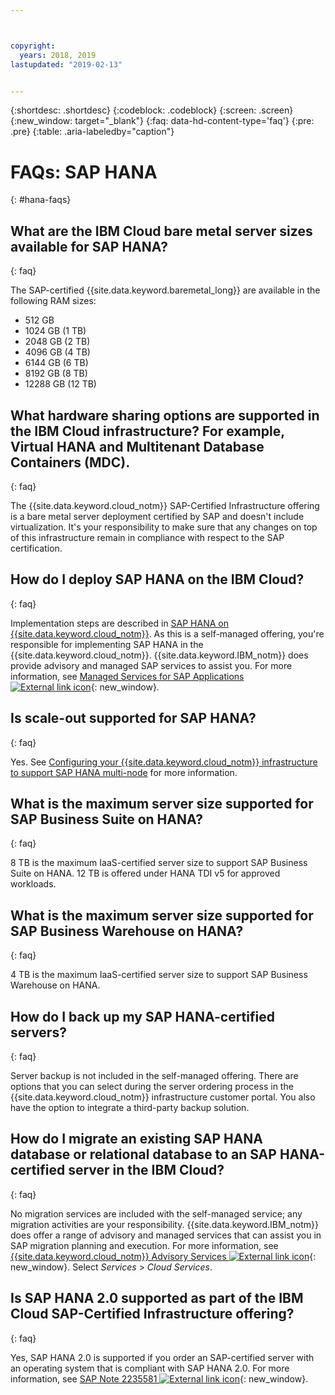 ```yaml
---



copyright:
  years: 2018, 2019
lastupdated: "2019-02-13"


---
```


{:shortdesc: .shortdesc}
{:codeblock: .codeblock}
{:screen: .screen}
{:new_window: target="_blank"}
{:faq: data-hd-content-type='faq'}
{:pre: .pre}
{:table: .aria-labeledby="caption"}

# FAQs: SAP HANA
{: #hana-faqs}

## What are the IBM Cloud bare metal server sizes available for SAP HANA?
{: faq}

The SAP-certified {{site.data.keyword.baremetal_long}} are available in the following RAM sizes:
* 512 GB
* 1024 GB (1 TB)
* 2048 GB (2 TB)
* 4096 GB (4 TB)
* 6144 GB (6 TB)
* 8192 GB (8 TB)
* 12288 GB (12 TB)

## What hardware sharing options are supported in the IBM Cloud infrastructure? For example, Virtual HANA and Multitenant Database Containers (MDC).
{: faq}

The {{site.data.keyword.cloud_notm}} SAP-Certified Infrastructure offering is a bare metal server deployment certified by SAP and doesn't include virtualization. It's your responsibility to make sure that any changes on top of this infrastructure remain in compliance with respect to the SAP certification.

## How do I deploy SAP HANA on the IBM Cloud?
{: faq}

Implementation steps are described in [SAP HANA on {{site.data.keyword.cloud_notm}}](/docs/infrastructure/sap-hana?topic=sap-hana-getting-started#getting-started). As this is a self-managed offering, you're responsible for implementing SAP HANA in the {{site.data.keyword.cloud_notm}}. {{site.data.keyword.IBM_notm}} does provide advisory and managed SAP services to assist you. For more information, see [Managed Services for SAP Applications ![External link icon](../../icons/launch-glyph.svg "External link icon")](https://www.ibm.com/cloud/sap/managed){: new_window}.

## Is scale-out supported for SAP HANA?
{: faq}

Yes. See [Configuring your {{site.data.keyword.cloud_notm}} infrastructure to support SAP HANA multi-node](/docs/infrastructure/sap-hana?topic=sap-hana-multi-node-storage#multi-node-storage) for more information.

## What is the maximum server size supported for SAP Business Suite on HANA?
{: faq}

8 TB is the maximum IaaS-certified server size to support SAP Business Suite on HANA.  12 TB is offered under HANA TDI v5 for approved workloads.

##  What is the maximum server size supported for SAP Business Warehouse on HANA?
{: faq}

4 TB is the maximum IaaS-certified server size to support SAP Business Warehouse on HANA.

## How do I back up my SAP HANA-certified servers?
{: faq}

Server backup is not included in the self-managed offering. There are options that you can select during the server ordering process in the {{site.data.keyword.cloud_notm}} infrastructure customer portal. You also have the option to integrate a third-party backup solution.

## How do I migrate an existing SAP HANA database or relational database to an SAP HANA-certified server in the IBM Cloud?
{: faq}

No migration services are included with the self-managed service; any migration activities are your responsibility. {{site.data.keyword.IBM_notm}} does offer a range of advisory and managed services that can assist you in SAP migration planning and execution. For more information, see [{{site.data.keyword.cloud_notm}} Advisory Services ![External link icon](../../icons/launch-glyph.svg "External link icon")](https://ibm.com/us-en/marketplace/cloud-consulting-services){: new_window}. Select *Services* > *Cloud Services*.

## Is SAP HANA 2.0 supported as part of the IBM Cloud SAP-Certified Infrastructure offering?
{: faq}

Yes, SAP HANA 2.0 is supported if you order an SAP-certified server with an operating system that is compliant with SAP HANA 2.0. For more information, see [SAP Note 2235581 ![External link icon](../../icons/launch-glyph.svg "External link icon")](https://launchpad.support.sap.com/#/notes/2235581){: new_window}.
